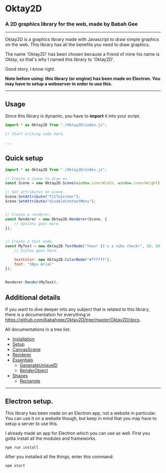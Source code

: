 # Oktay2D

### A 2D graphics library for the web, made by Babah Gee

- - -

Oktay2D is a graphics library made with Javascript to draw simple graphics on the web. This library has all the benefits 
you need to draw graphics.

The name 'Oktay2D' has been chosen because a friend of mine his name is Oktay, so that's why I named this library to 'Oktay2D'.

Good story, I know right.

**Note before using: this library (or engine) has been made on Electron. You may have to setup a webserver in order
to use this.**

- - - 

## Usage

Since this library is dynamic, you have to **import** it into your script.

```js
import * as Oktay2D from "./Oktay2D/index.js";

// Start writing code here.

...
```

## Quick setup

```js
import * as Oktay2D from "./Oktay2D/index.js";

// Create a scene to draw on.
const Scene = new Oktay2D.Scene(window.innerWidth, window.innerHeight);

// Set attributes on scene.
Scene.SetAttribute("fitToScreen");
Scene.SetAttribute("disableContextMenu");


// Create a renderer.
const Renderer = new Oktay2D.Renderer(Scene, {
	// Options goes here.
});


// Create a text node.
const MyText = new Oktay2D.TextNode("Yooo! It's a vibe check!", 50, 50, {
	// Styles goes here.

	textColor: new Oktay2D.ColorNode("#ffffff"),
	font: "30px Arial"
});


Renderer.Render(MyText);  
```

## Additional details

If you want to dive deeper into any subject that is related to this library, there is a documentation for everything in
https://github.com/babahgee/Oktay2D/tree/master/Oktay2D/docs. 

All documentations in a tree list:

- [Installation](https://github.com/babahgee/Oktay2D/tree/master/Oktay2D/docs/Installation.md)
- [Setup](https://github.com/babahgee/Oktay2D/tree/master/Oktay2D/docs/Setup.md)
- [CanvasScene](https://github.com/babahgee/Oktay2D/blob/master/Oktay2D/docs/CanvasScene.md)
- [Renderer](https://github.com/babahgee/Oktay2D/blob/master/Oktay2D/docs/Renderer.md)
- [Essentials](https://github.com/babahgee/Oktay2D/tree/master/Oktay2D/docs/essentials)
  - [GenerateUniqueID](https://github.com/babahgee/Oktay2D/blob/master/Oktay2D/docs/essentials/GenerateUniqueId.md)
  - [RenderObject](https://github.com/babahgee/Oktay2D/blob/master/Oktay2D/docs/essentials/RenderObject.md)
- [Shapes](https://github.com/babahgee/Oktay2D/tree/master/Oktay2D/docs/shapes)
  - [Rectangle](https://github.com/babahgee/Oktay2D/blob/master/Oktay2D/docs/shapes/Rectangle.md)

- - -

## Electron setup.

This library has been made on an Electron app, not a website in particular. You can use it on a website though, but
keep in mind that you may have to setup a server to use this. 

I already made an app for Electron which you can use as well. First you gotta install all the modules and frameworks.

```
npm run install
```

After you installed all the things, enter this command:

```
npm start
```